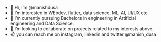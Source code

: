 - 👋 Hi, I’m @manishdusa
- 👀 I’m interested in WEbdev, flutter, data science, ML, AI, UI/UX etc.
-  🌱 I’m currently pursuing Bachelors in engineering in Artificial engineering and Data Science.
- 💞️ I’m looking to collaborate on projects related to my interests above.
- 📫 you can reach me on instagram, linkedin and twitter @manish_dusa

<!---
manishdusa/manishdusa is a ✨ special ✨ repository because its `README.md` (this file) appears on your GitHub profile.
You can click the Preview link to take a look at your changes.
--->
